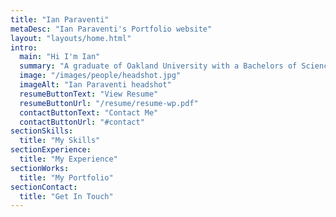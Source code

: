 ```yaml
---
title: "Ian Paraventi"
metaDesc: "Ian Paraventi's Portfolio website"
layout: "layouts/home.html"
intro:
  main: "Hi I'm Ian"
  summary: "A graduate of Oakland University with a Bachelors of Science in Information Technology. I have loved computers since I was a kid, so I decided to make a career out of my passion. I started programming in high school and never looked back. I am always ready to tackle new problems and expand my knowledge."
  image: "/images/people/headshot.jpg"
  imageAlt: "Ian Paraventi headshot"
  resumeButtonText: "View Resume"
  resumeButtonUrl: "/resume/resume-wp.pdf"
  contactButtonText: "Contact Me"
  contactButtonUrl: "#contact"
sectionSkills:
  title: "My Skills"
sectionExperience:
  title: "My Experience"
sectionWorks:
  title: "My Portfolio"
sectionContact:
  title: "Get In Touch"
---
```

